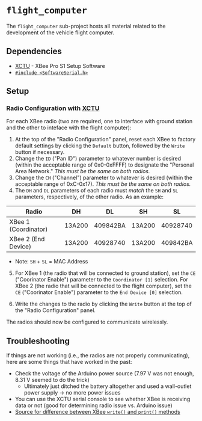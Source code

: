 # `flight_computer`

The `flight_computer` sub-project hosts all material related to the development of the vehicle flight computer.

## Dependencies
- [XCTU](https://hub.digi.com/support/products/xctu/?_gl=1*hjyo6c*_ga*NjAyMjU5NzczLjE3MTU0Mzk4MzM.*_ga_RZXDK3PM3B*MTcxNjg1NTIyMy43LjAuMTcxNjg1NTIyMy42MC4wLjA.) - XBee Pro S1 Setup Software
- [`#include <SoftwareSerial.h>`](https://docs.arduino.cc/learn/built-in-libraries/software-serial/)

## Setup
### Radio Configuration with [XCTU](https://hub.digi.com/support/products/xctu/)

For each XBee radio (two are required, one to interface with ground station and the other to inteface with the flight computer):

1. At the top of the "Radio Configuration" panel, reset each XBee to factory default settings by clicking the `Default` button, followed by the `Write` button if necessary.
2. Change the `ID` ("Pan ID") parameter to whatever number is desired (within the acceptable range of 0x0-0xFFFF) to designate the "Personal Area Network." *This must be the same on both radios.*
3. Change the `CH` ("Channel") parameter to whatever is desired (within the acceptable range of 0xC-0x17). *This must be the same on both radios.*
4. The `DH` and `DL` parameters of each radio must *match* the `SH` and `SL` parameters, respectively, of the other radio. As an example:

Radio | DH | DL | SH | SL |
--- | --- | --- | --- | ---
XBee 1 (Coordinator) | 13A200 | 409842BA | 13A200 | 40928740 |
XBee 2 (End Device) | 13A200 | 40928740 | 13A200 | 409842BA |

- Note: `SH` + `SL` = MAC Address

5. For XBee 1 (the radio that will be connected to ground station), set the `CE` ("Coorinator Enable") parameter to the `Coordinator [1]` selection. For XBee 2 (the radio that will be connected to the flight computer), set the `CE` ("Coorinator Enable") parameter to the `End Device [0]` selection.

6. Write the changes to the radio by clicking the `Write` button at the top of the "Radio Configuration" panel.

The radios should now be configured to communicate wirelessly.

## Troubleshooting
If things are not working (i.e., the radios are not properly communicating), here are some things that have worked in the past:
- Check the voltage of the Arduino power source (7.97 V was not enough, 8.31 V seemed to do the trick)
	- Ultimately just ditched the battery altogether and used a wall-outlet power supply &rarr; no more power issues
- You can use the XCTU serial console to see whether XBee is receiving data or not (good for determining radio issue vs. Arduino issue)
- [Source for difference between XBee `write()` and `print()` methods](https://forum.arduino.cc/t/how-to-send-integers-via-xbee/574266/6)